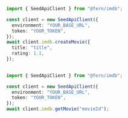 ```typescript
import { SeedApiClient } from "@fern/imdb";

const client = new SeedApiClient({
  environment: "YOUR_BASE_URL",
  token: "YOUR_TOKEN",
});
await client.imdb.createMovie({
  title: "title",
  rating: 1.1,
});
 
```                        


```typescript
import { SeedApiClient } from "@fern/imdb";

const client = new SeedApiClient({
  environment: "YOUR_BASE_URL",
  token: "YOUR_TOKEN",
});
await client.imdb.getMovie("movieId");
 
```                        


